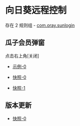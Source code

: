 # 向日葵远程控制

存在 2 规则组 - [com.oray.sunlogin](/src/apps/com.oray.sunlogin.ts)

## 瓜子会员弹窗

点击右上角[关闭]

- [示例-0](https://github.com/gkd-kit/inspect/assets/38517192/61d335f0-a85a-4e26-80fe-6bc0d1742bc0)

- [快照-0](https://i.gkd.li/import/13195950)
- [快照-1](https://i.gkd.li/import/12910411)

## 版本更新

- [快照-0](https://i.gkd.li/import/13195560)

